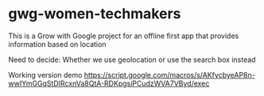 # gwg-women-techmakers
This is a Grow with Google project for an offline first app that provides information based on location

Need to decide:
Whether we use geolocation or use the search box instead

Working version demo
https://script.google.com/macros/s/AKfycbyeAP8n-wwIYmGGqStDIRcxnVa8QtA-RDKpgsiPCudzWVA7VByd/exec

